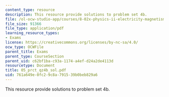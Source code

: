 ```yaml
---
content_type: resource
description: This resource provide solutions to problem set 4b.
file: /ol-ocw-studio-app/courses/8-02x-physics-ii-electricity-magnetism-with-an-experimental-focus-spring-2005/761a649e0fc29c8a791539b0beb829a6_05_prct_qz4b_sol.pdf
file_size: 91366
file_type: application/pdf
learning_resource_types:
- Exams
license: https://creativecommons.org/licenses/by-nc-sa/4.0/
ocw_type: OCWFile
parent_title: Exams
parent_type: CourseSection
parent_uid: c62bf1ba-c93a-1174-a4ef-d24a2de4113d
resourcetype: Document
title: 05_prct_qz4b_sol.pdf
uid: 761a649e-0fc2-9c8a-7915-39b0beb829a6
---
```

This resource provide solutions to problem set 4b.